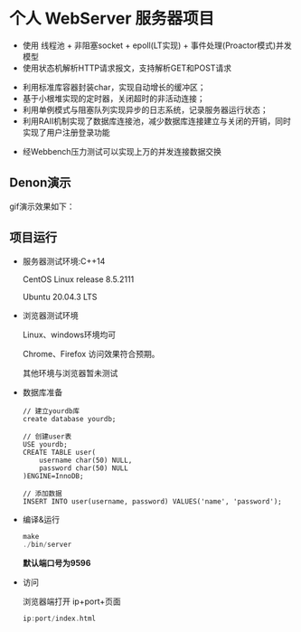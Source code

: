 # 个人 WebServer 服务器项目

- 使用 线程池 + 非阻塞socket + epoll(LT实现) + 事件处理(Proactor模式)并发模型
- 使用状态机解析HTTP请求报文，支持解析GET和POST请求
* 利用标准库容器封装char，实现自动增长的缓冲区；
* 基于小根堆实现的定时器，关闭超时的非活动连接；
* 利用单例模式与阻塞队列实现异步的日志系统，记录服务器运行状态；
* 利用RAII机制实现了数据库连接池，减少数据库连接建立与关闭的开销，同时实现了用户注册登录功能
- 经Webbench压力测试可以实现上万的并发连接数据交换

## Denon演示

gif演示效果如下：


## 项目运行

- 服务器测试环境:C++14 
    
    CentOS Linux release 8.5.2111
    
    Ubuntu 20.04.3 LTS

- 浏览器测试环境

    Linux、windows环境均可

    Chrome、Firefox 访问效果符合预期。

    其他环境与浏览器暂未测试

- 数据库准备
    ```mysql
    // 建立yourdb库
    create database yourdb;

    // 创建user表
    USE yourdb;
    CREATE TABLE user(
        username char(50) NULL,
        password char(50) NULL
    )ENGINE=InnoDB;

    // 添加数据
    INSERT INTO user(username, password) VALUES('name', 'password');
    ```

- 编译&运行

    ```cpp
    make
    ./bin/server
    ```

    **默认端口号为9596**

- 访问

    浏览器端打开 ip+port+页面

    ```cpp
    ip:port/index.html
    ```
